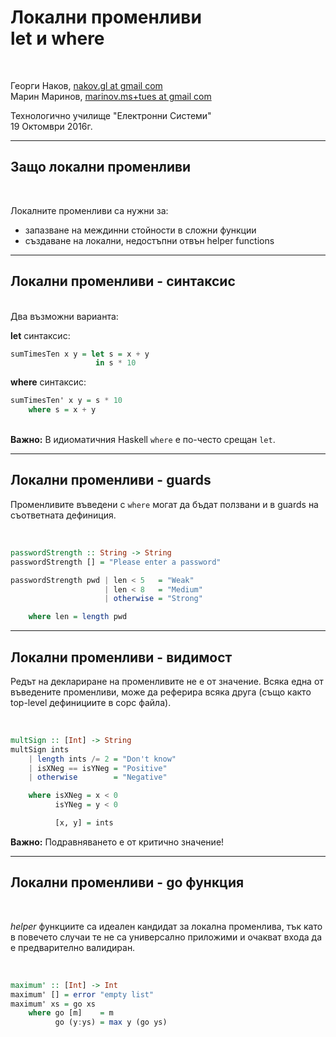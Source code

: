 <!--
    page_number:true
    *page_number:false
-->

Локални променливи<br/>let и where
====

<br>

Георги Наков, [nakov.gl at gmail com](mailto:nakov.gl+tues@gmail.com)  
Марин Маринов, [marinov.ms+tues at gmail com](mailto:marinov.ms+tues@gmail.com)

Технологично училище "Електронни Системи"  
19 Октомври 2016г.

---

## Защо локални променливи
<br>

Локалните променливи са нужни за:
 - запазване на междинни стойности в сложни функции
 - създаване на локални, недостъпни отвън helper functions

---

## Локални променливи - синтаксис

<br>Два възможни вариантa: 

**let** синтаксис:
```hs
sumTimesTen x y = let s = x + y
                   in s * 10
```

**where** синтаксис:
```hs
sumTimesTen' x y = s * 10
    where s = x + y
```
<br>**Важно:** В идиоматичния Haskell `where` е по-често срещан `let`.

---

## Локални променливи - guards

Променливите въведени с `where` могат да бъдат ползвани и в guards на съответната дефиниция.

<br>

```hs
passwordStrength :: String -> String
passwordStrength [] = "Please enter a password"

passwordStrength pwd | len < 5   = "Weak"
                     | len < 8   = "Medium"
                     | otherwise = "Strong"

    where len = length pwd
```

---

## Локални променливи - видимост

Редът на деклариране на променливите не е от значение. Всяка една от въведените променливи, може да реферира всяка друга (също както top-level дефинициите в сорс файла).

<br>

```hs
multSign :: [Int] -> String
multSign ints
    | length ints /= 2 = "Don't know"
    | isXNeg == isYNeg = "Positive"
    | otherwise        = "Negative"

    where isXNeg = x < 0
          isYNeg = y < 0

          [x, y] = ints
```

**Важно:** Подравняването е от критично значение!

---

## Локални променливи - go функция

<br>

_helper_ функциите са идеален кандидат за локална променлива, тък като в повечето случаи те не са универсално приложими и очакват входа да е предварително валидиран.

<br>

```hs
maximum' :: [Int] -> Int
maximum' [] = error "empty list"
maximum' xs = go xs
    where go [m]    = m
          go (y:ys) = max y (go ys)
```
